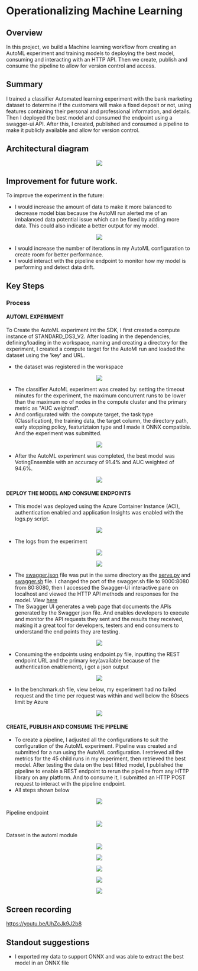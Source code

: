 # Operationalizing Machine Learning

## Overview
In this project, we build a Machine learning workflow from creating an AutoML experiment and training models to deploying the best model, consuming and interacting with an HTTP API. Then we create, publish and consume the pipeline to allow for version control and access.

## Summary
I trained a classifier Automated learning experiment with the bank marketing dataset to determine if the customers will make a fixed deposit or not, using features containing their personal and professional information, and details. Then I deployed the best model and consumed the endpoint using a swagger-ui API. 
After this, I created, published and consumed a pipeline to make it publicly available and allow for version control.

## Architectural diagram
<p align="center">
  <img src="https://github.com/Ayoyinka-Sofuwa/MLOps-Create-publish-and-consume-a-pipeline/blob/master/screenshots%20exp/architectural%20diagram.png">
</p>

## Improvement for future work.
To improve the experiment in the future:
* I would increase the amount of data to make it more balanced  to decrease model bias because the AutoMl run alerted me of an imbalanced data potential issue which can be fixed by adding more data. This could also indicate a better output for my model.

<p align="center">
  <img src="https://github.com/Ayoyinka-Sofuwa/MLOps-Create-publish-and-consume-a-pipeline/blob/master/screenshots%20exp/class%20imbalanced%20data.png">
</p>

* I would increase the number of iterations in my AutoML configuration to create room for better performance.
* I would interact with the pipeline endpoint to monitor how my model is performing and detect data drift.

## Key Steps
### Process
#### AUTOML EXPERIMENT
To Create the AutoML experiment int the SDK, I first created a compute instance of STANDARD_DS3_V2.
After loading in the dependencies, defining/loading in the workspace, naming and creating a directory for the experiment, I created a compute target for the AutoMl run and loaded the dataset using the 'key' and URL.
* the dataset was registered in the workspace

<p align="center">
  <img src="https://github.com/Ayoyinka-Sofuwa/MLOps-Create-publish-and-consume-a-pipeline/blob/master/screenshots%20exp/automl%20experiment/registered%20dataset.png">
</p>

* The classifier AutoML experiment was created by: setting the timeout minutes for the experiment, the maximum concurrent runs to be lower than the maximum no of nodes in the compute cluster and the primary metric as "AUC weighted".
* And configurated with: the compute target, the task type (Classification), the training data, the target column, the directory path, early stopping policy, featuriztaion type and I made it ONNX compatible. And the experiment was submitted.

<p align="center">
  <img src="https://github.com/Ayoyinka-Sofuwa/MLOps-Create-publish-and-consume-a-pipeline/blob/master/screenshots%20exp/automl%20experiment/experiment%20complete.png">
</p>

* After the AutoML experiment was completed, the best model was VotingEnsemble with an accuracy of 91.4% and AUC weighted of 94.6%.

<p align="center">
  <img src="https://github.com/Ayoyinka-Sofuwa/MLOps-Create-publish-and-consume-a-pipeline/blob/master/screenshots%20exp/automl%20experiment/best%20model%20summary.png">
</p>

#### DEPLOY THE MODEL AND CONSUME ENDPOINTS

* This model was deployed using the Azure Container Instance (ACI), authentication enabled and application Insights was enabled with the logs.py script.

<p align="center">
  <img src="https://github.com/Ayoyinka-Sofuwa/MLOps-Create-publish-and-consume-a-pipeline/blob/master/screenshots%20exp/deploy%20best%20model/app%20insight%20enabled.png">
</p>

* The logs from the experiment

<p align="center">
  <img src="https://github.com/Ayoyinka-Sofuwa/MLOps-Create-publish-and-consume-a-pipeline/blob/master/screenshots%20exp/logs.py.png">
</p>
<p align="center">
  <img src="https://github.com/Ayoyinka-Sofuwa/MLOps-Create-publish-and-consume-a-pipeline/blob/master/screenshots%20exp/logs.py%202.png">
</p>

* The [swagger.json](https://github.com/Ayoyinka-Sofuwa/MLOps-Create-publish-and-consume-a-pipeline/blob/master/swagger/swagger.json) file was put in the same directory as the [serve.py](https://github.com/Ayoyinka-Sofuwa/MLOps-Create-publish-and-consume-a-pipeline/blob/master/swagger/serve.py) and [swagger.sh](https://github.com/Ayoyinka-Sofuwa/MLOps-Create-publish-and-consume-a-pipeline/blob/master/swagger/swagger.sh) file. I changed the port of the swagger.sh file to 9000:8080 from 80:8080, then I accessed the Swagger-UI interactive pane on localhost and viewed the HTTP API methods and responses for the model. View [here](https://github.com/Ayoyinka-Sofuwa/MLOps-Create-publish-and-consume-a-pipeline/tree/master/screenshots%20exp/swagger%20documentation)
* The Swagger UI generates a web page that documents the APIs generated by the Swagger json file. And enables developers to execute and monitor the API requests they sent and the results they received, making it a great tool for developers, testers and end consumers to understand the end points they are testing.

<p align="center">
  <img src="https://github.com/Ayoyinka-Sofuwa/MLOps-Create-publish-and-consume-a-pipeline/blob/master/screenshots%20exp/swagger%20documentation/swagger%201.png">
</p>

* Consuming the endpoints using endpoint.py file, inputting the REST endpoint URL and the primary key(available because of the authentication enablement), i got a json output
<p align="center">
  <img src="https://github.com/Ayoyinka-Sofuwa/MLOps-Create-publish-and-consume-a-pipeline/blob/master/screenshots%20exp/endpoints/endpoint%20with%20json%20output.png">
</p>

* In the benchmark.sh file, view below, my experiment had no failed request and the time per request was within and well below the 60secs limit by Azure

<p align="center">
  <img src="https://github.com/Ayoyinka-Sofuwa/MLOps-Create-publish-and-consume-a-pipeline/blob/master/screenshots%20exp/endpoints/apache%20benchmark%20output.png">
</p>

#### CREATE, PUBLISH AND CONSUME THE PIPELINE
* To create a pipeline, I adjusted all the configurations to suit the configuration of the AutoML experiment. Pipeline was created and submitted for a run using the AutoML configuration. I retrieved all the metrics for the 45 child runs in my experiment, then retrieved the best model. After testing the data on the best fitted model, I published the pipeline to enable a REST endpoint to rerun the pipeline from any HTTP library on any platform. And to consume it, I submitted an HTTP POST request to interact with the pipeline endpoint.
* All steps shown below

<p align="center">
  <img src="https://github.com/Ayoyinka-Sofuwa/MLOps-Create-publish-and-consume-a-pipeline/blob/master/screenshots%20exp/pipeline/pipeline%20created.png">
</p>

Pipeline endpoint
<p align="center">
  <img src="https://github.com/Ayoyinka-Sofuwa/MLOps-Create-publish-and-consume-a-pipeline/blob/master/screenshots%20exp/pipeline/pipeline%20endpoint.png">
</p>

Dataset in the automl module
<p align="center">
  <img src="https://github.com/Ayoyinka-Sofuwa/MLOps-Create-publish-and-consume-a-pipeline/blob/master/screenshots%20exp/pipeline/dataset%20with%20automl%20module.png">
</p>

<p align="center">
  <img src="https://github.com/Ayoyinka-Sofuwa/MLOps-Create-publish-and-consume-a-pipeline/blob/master/screenshots%20exp/pipeline/published%20pipeline%20overview%20showing%20active.png">
</p>

<p align="center">
  <img src="https://github.com/Ayoyinka-Sofuwa/MLOps-Create-publish-and-consume-a-pipeline/blob/master/screenshots%20exp/pipeline/run%20details%20complete.png">
</p>

<p align="center">
  <img src="https://github.com/Ayoyinka-Sofuwa/MLOps-Create-publish-and-consume-a-pipeline/blob/master/screenshots%20exp/pipeline/run%20details%20widgets.png">
</p>

<p align="center">
  <img src="https://github.com/Ayoyinka-Sofuwa/MLOps-Create-publish-and-consume-a-pipeline/blob/master/screenshots%20exp/pipeline/in%20ml%20studio%2C%20scheduled.png">
</p>

## Screen recording
https://youtu.be/UhZcJk9J2b8

## Standout suggestions
* I exported my data to support ONNX and was able to extract the best model in an ONNX file


